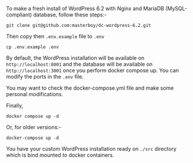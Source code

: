 To make a fresh install of WordPress 6.2 with Nginx and MariaDB (MySQL-compliant) database, follow these steps:-

```
git clone git@github.com:masterboy/dc-wordpress-6.2.git
```

Then copy then `.env.example` file to `.env`

```
cp .env.example .env
```

By default, the WordPress installation will be available on `http://localhost:8001` and the database will be available on `http://localhost:3001` once you perform docker compose up. You can modify the ports in the `.env` file.

You may want to check the docker-compose.yml file and make some personal modifications.

Finally,

```
docker compose up -d
```
Or, for older versions:-

```
docker-compose up -d
```

You have your custom WordPress installation ready on `./src` directory which is bind mounted to docker containers.